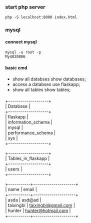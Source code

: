 ### start php server
    php -S localhost:8000 index.html




### mysql
#### connect mysql
    mysql -u root -p    
    My4820806   
#### basic cmd
* show all databses
    show databases;
* access a databses
    use flaskapp;
* show all tables
    show tables;


####
+--------------------+  
| Database           |   
+--------------------+   
| flaskapp           |  
| information_schema |  
| mysql              |   
| performance_schema |   
| sys                |   
+--------------------+   
  
+--------------------+  
| Tables_in_flaskapp |   
+--------------------+  
| users              |   
+--------------------+

+-----------+---------------------+  
| name      | email               |   
+-----------+---------------------+   
| asda      | asd@ad              |   
| taixingbi | taixingbi@gmail.com |   
| hunter    | hunter@hotmail.com  |  
+-----------+---------------------+  
